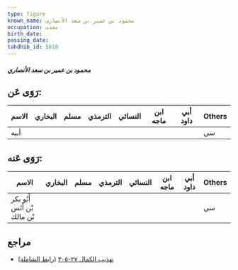 ```yaml
---
type: figure
known_name: محمود بن عمير بن سعد الأنصاري
occupation: محدث
birth_date:
passing_date:
tahdhib_id: 5818
---
```

##### محمود بن عمير بن سعد الأنصاري

## رَوَى عَن:
| الاسم | البخاري | مسلم | الترمذي | النسائي | ابن ماجه | أبي داود | Others |
| ----- | ------- | ---- | ------- | ------- | -------- | -------- | ------ |
| أبيه  |         |      |         |         |          |          | سي     |
## رَوَى عَنه:
| الاسم                        | البخاري | مسلم | الترمذي | النسائي | ابن ماجه | أبي داود | Others |
| ---------------------------- | ------- | ---- | ------- | ------- | -------- | -------- | ------ |
| أَبُو بكر بْن أَنَس بْن مالك |         |      |         |         |          |          | سي     |
## مراجع
- [تهذيب الكمال ٢٧-٣٠٥](obsidian://open?vault=Tahdhib-al-Kamal&file=Figures/٥٨١٨-محمود%20بن%20عمير%20بن%20سعد%20الأنصاري) ([رابط الشاملة](https://shamela.ws/book/3722/14694))